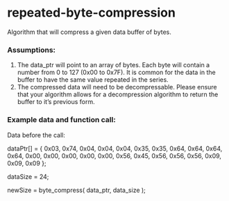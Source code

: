 # repeated-byte-compression
Algorithm that will compress a given data buffer of bytes.

### Assumptions:
1. The data_ptr will point to an array of bytes.  Each byte will contain a number from 0 to 127 (0x00 to 0x7F).  It is common for the data in the buffer to have the same value repeated in the series.
2. The compressed data will need to be decompressable.  Please ensure that your algorithm allows for a decompression algorithm to return the buffer to it’s previous form.

### Example data and function call:
Data before the call:

dataPtr[] = { 0x03, 0x74, 0x04, 0x04, 0x04, 0x35, 0x35, 0x64,
            0x64, 0x64, 0x64, 0x00, 0x00, 0x00, 0x00, 0x00,
             0x56, 0x45, 0x56, 0x56, 0x56, 0x09, 0x09, 0x09 };
             
dataSize = 24;

newSize = byte_compress( data_ptr, data_size );
